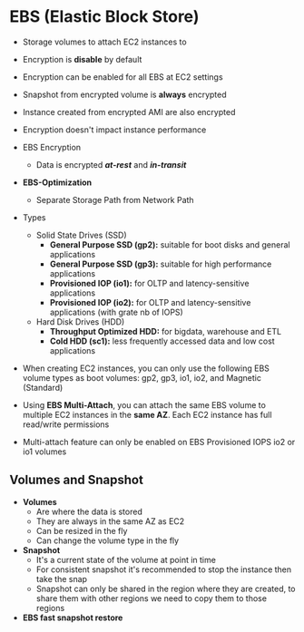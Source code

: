 # EBS (Elastic Block Store)

- Storage volumes to attach EC2 instances to
- Encryption is **disable** by default
- Encryption can be enabled for all EBS at EC2 settings
- Snapshot from encrypted volume is **always** encrypted
- Instance created from encrypted AMI are also encrypted
- Encryption doesn't impact instance performance
- EBS Encryption
  - Data is encrypted ***at-rest*** and ***in-transit***

- **EBS-Optimization**
  - Separate Storage Path from Network Path

- Types
  - Solid State Drives (SSD)
    - **General Purpose SSD (gp2):** suitable for boot disks and general applications
    - **General Purpose SSD (gp3):** suitable for high performance applications
    - **Provisioned IOP (io1):** for OLTP and latency-sensitive applications
    - **Provisioned IOP (io2):** for OLTP and latency-sensitive applications (with grate nb of IOPS)
  - Hard Disk Drives (HDD) 
    - **Throughput Optimized HDD:** for bigdata, warehouse and ETL
    - **Cold HDD (sc1):** less frequently accessed data and low cost applications

- When creating EC2 instances, you can only use the following EBS volume types as boot volumes: gp2, gp3, io1, io2, and Magnetic (Standard)
- Using **EBS Multi-Attach**, you can attach the same EBS volume to multiple EC2 instances in the **same AZ**. Each EC2 instance has full read/write permissions
- Multi-attach feature can only be enabled on EBS Provisioned IOPS io2 or io1 volumes

## Volumes and Snapshot

- **Volumes**
  - Are where the data is stored
  - They are always in the same AZ as EC2
  - Can be resized in the  fly
  - Can change the volume type in the fly
- **Snapshot**
  - It's a current state of the volume at point in time
  - For consistent snapshot it's recommended to stop the instance  then take the snap
  - Snapshot can only be shared in the region where they are created, to share them with other regions we need to copy them to those regions
- **EBS fast snapshot restore**
